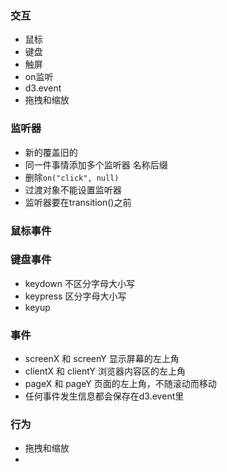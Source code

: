 ### 交互
+ 鼠标
+ 键盘
+ 触屏
+ on监听
+ d3.event
+ 拖拽和缩放

### 监听器
+ 新的覆盖旧的
+ 同一件事情添加多个监听器 名称后缀
+ 删除`on("click", null)`
+ 过渡对象不能设置监听器
+ 监听器要在transition()之前

### 鼠标事件

### 键盘事件
+ keydown 不区分字母大小写
+ keypress 区分字母大小写
+ keyup

### 事件
+ screenX 和 screenY  显示屏幕的左上角
+ clientX 和 clientY  浏览器内容区的左上角
+ pageX 和 pageY      页面的左上角，不随滚动而移动
+ 任何事件发生信息都会保存在d3.event里

### 行为
+ 拖拽和缩放
+ 